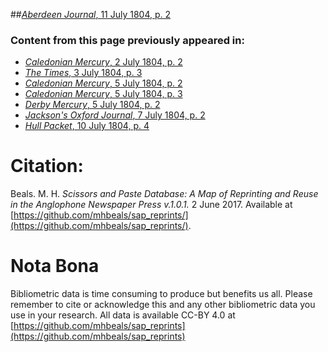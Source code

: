 ##[*Aberdeen Journal*, 11 July 1804, p. 2](https://mhbeals.github.io/sap_html/Aberdeen-Journal/Aberdeen-Journal-11-July-1804-p-2)

### Content from this page previously appeared in:
+ [*Caledonian Mercury*, 2 July 1804, p. 2](https://mhbeals.github.io/sap_html/Caledonian-Mercury/Caledonian-Mercury-2-July-1804-p-2)
+ [*The Times*, 3 July 1804, p. 3](https://mhbeals.github.io/sap_html/The-Times/The-Times-3-July-1804-p-3)
+ [*Caledonian Mercury*, 5 July 1804, p. 2](https://mhbeals.github.io/sap_html/Caledonian-Mercury/Caledonian-Mercury-5-July-1804-p-2)
+ [*Caledonian Mercury*, 5 July 1804, p. 3](https://mhbeals.github.io/sap_html/Caledonian-Mercury/Caledonian-Mercury-5-July-1804-p-3)
+ [*Derby Mercury*, 5 July 1804, p. 2](https://mhbeals.github.io/sap_html/Derby-Mercury/Derby-Mercury-5-July-1804-p-2)
+ [*Jackson's Oxford Journal*, 7 July 1804, p. 2](https://mhbeals.github.io/sap_html/Jackson's-Oxford-Journal/Jackson's-Oxford-Journal-7-July-1804-p-2)
+ [*Hull Packet*, 10 July 1804, p. 4](https://mhbeals.github.io/sap_html/Hull-Packet/Hull-Packet-10-July-1804-p-4)
                    
# Citation: 

Beals. M. H. *Scissors and Paste Database: A Map of Reprinting and Reuse in the Anglophone Newspaper Press v.1.0.1.* 2 June 2017. Available at [https://github.com/mhbeals/sap_reprints/](https://github.com/mhbeals/sap_reprints/). 
                    
# Nota Bona

Bibliometric data is time consuming to produce but benefits us all. Please remember to cite or acknowledge this and any other bibliometric data you use in your research. All data is available CC-BY 4.0 at [https://github.com/mhbeals/sap_reprints](https://github.com/mhbeals/sap_reprints)